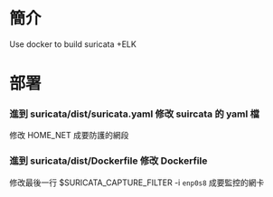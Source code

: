 # 簡介
Use docker to build suricata +ELK

# 部署
### 進到 suricata/dist/suricata.yaml 修改 suircata 的 yaml 檔
修改 HOME_NET 成要防護的網段
### 進到 suricata/dist/Dockerfile 修改 Dockerfile
修改最後一行 $SURICATA_CAPTURE_FILTER -i `enp0s8` 成要監控的網卡
